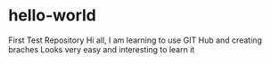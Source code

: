 # hello-world
First Test Repository
Hi all,
I am learning to use GIT Hub and creating braches
Looks very easy and interesting to learn it
